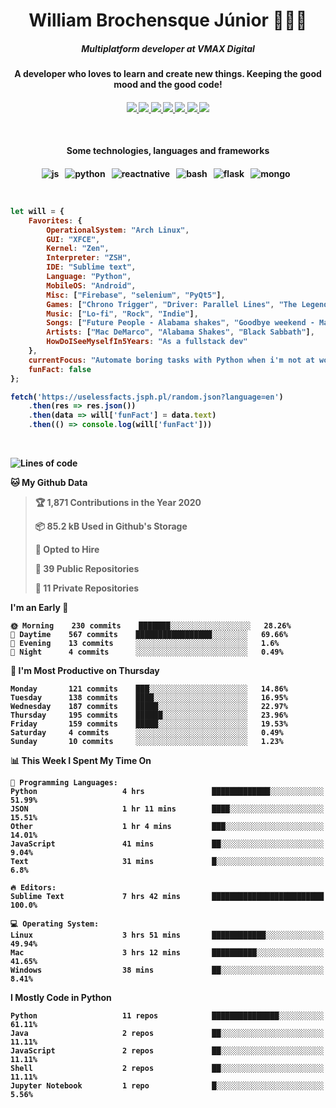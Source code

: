 <h1 align="center">William Brochensque Júnior 👨🏼‍💻</h1>

<h5 align="center">Multiplatform developer at VMAX Digital</h5>
<h4 align="center">A developer who loves to learn and create new things. Keeping the good mood and the good code!<h4/>

<p align="center">
	<a href="https://gist.github.com/willnaoosmith">
		<img src="https://img.shields.io/badge/-Github-000?style=for-the-badge&logo=Github&logoColor=white" />
	</a>
	<a href="https://stackoverflow.com/users/story/12368797">
		<img src="https://img.shields.io/badge/-Stackoverflow-4CA143?style=for-the-badge&logo=Stackoverflow&logoColor=white" />
	</a>
	<a href="https://api.whatsapp.com/send?phone=5511941228721text=Ola!">
		<img src="https://img.shields.io/badge/WHATSAPP-%2325D366.svg?&style=for-the-badge&logo=whatsapp&logoColor=white" />
	</a>
	<a href="mailto:brochensquewill@protonmail.com">
		<img src="https://img.shields.io/badge/protonmail-%238B89CC.svg?&style=for-the-badge&logo=protonmail&logoColor=white" />
	</a>
	<a href="https://www.facebook.com/willnaoosmith">
		<img src="https://img.shields.io/badge/facebook-%231877F2.svg?&style=for-the-badge&logo=facebook&logoColor=white" />
	</a>
	<a href="https://twitter.com/willnaoosmit">
		<img src="https://img.shields.io/badge/twitter-%231DA1F2.svg?&style=for-the-badge&logo=twitter&logoColor=white" />
	</a>
	<a href="https://open.spotify.com/playlist/7vH3uawXW4r3mX2NNglmeI?si=Fcrr0zmITmylmWQLg5ANgQ">
		<img src="https://img.shields.io/badge/spotify-%231ED760.svg?&style=for-the-badge&logo=spotify&logoColor=white" />
	</a>
</p>

<br>

<h4 align="center">Some technologies, languages and frameworks<h4/>
	
<p align="center">
	<img src="https://img.shields.io/badge/javascript%20-%23323330.svg?&style=for-the-badge&logo=javascript&logoColor=%23F7DF1E" alt="js" />&nbsp;&nbsp;
	<img src="https://img.shields.io/badge/python%20-%2314354C.svg?&style=for-the-badge&logo=python&logoColor=white" alt="python" />&nbsp;&nbsp;
	<img src="https://img.shields.io/badge/react_native%20-%2320232a.svg?&style=for-the-badge&logo=react&logoColor=%2361DAFB" alt="reactnative" />&nbsp;&nbsp;
	<img src="https://img.shields.io/badge/shell_script%20-%23121011.svg?&style=for-the-badge&logo=gnu-bash&logoColor=white" alt="bash" />&nbsp;&nbsp;
	<img src="https://img.shields.io/badge/flask%20-%23000.svg?&style=for-the-badge&logo=flask&logoColor=white" alt="flask" />&nbsp;&nbsp;
	<img src="https://img.shields.io/badge/MongoDB-%234ea94b.svg?&style=for-the-badge&logo=mongodb&logoColor=white" alt="mongo" />&nbsp;&nbsp;
</p>

<br>

```javascript
let will = {
    Favorites: {
    	OperationalSystem: "Arch Linux",
        GUI: "XFCE",
        Kernel: "Zen",
        Interpreter: "ZSH",
    	IDE: "Sublime text",
    	Language: "Python",
    	MobileOS: "Android",
    	Misc: ["Firebase", "selenium", "PyQt5"],
    	Games: ["Chrono Trigger", "Driver: Parallel Lines", "The Legend of Zelda: The Minish Cap", "Some kaizos"],
    	Music: ["Lo-fi", "Rock", "Indie"],
    	Songs: ["Future People - Alabama shakes", "Goodbye weekend - Mac DeMarco", "N.I.B - Black Sabbath"],
    	Artists: ["Mac DeMarco", "Alabama Shakes", "Black Sabbath"],
    	HowDoISeeMyselfIn5Years: "As a fullstack dev"
    },
    currentFocus: "Automate boring tasks with Python when i'm not at work",
    funFact: false
};

fetch('https://uselessfacts.jsph.pl/random.json?language=en')
	.then(res => res.json())
	.then(data => will['funFact'] = data.text)
	.then(() => console.log(will['funFact']))
```

<br>

<!--START_SECTION:waka-->
![Lines of code](https://img.shields.io/badge/From%20Hello%20World%20I%27ve%20Written-15.4%20million%20lines%20of%20code-blue)

**🐱 My Github Data** 

> 🏆 1,871 Contributions in the Year 2020
 > 
> 📦 85.2 kB Used in Github's Storage 
 > 
> 💼 Opted to Hire
 > 
> 📜 39 Public Repositories
 > 
> 🔑 11 Private Repositories 

**I'm an Early 🐤** 

```text
🌞 Morning    230 commits    ███████░░░░░░░░░░░░░░░░░░   28.26% 
🌆 Daytime    567 commits    █████████████████░░░░░░░░   69.66% 
🌃 Evening    13 commits     ░░░░░░░░░░░░░░░░░░░░░░░░░   1.6% 
🌙 Night      4 commits      ░░░░░░░░░░░░░░░░░░░░░░░░░   0.49%

```
📅 **I'm Most Productive on Thursday** 

```text
Monday       121 commits    ███░░░░░░░░░░░░░░░░░░░░░░   14.86% 
Tuesday      138 commits    ████░░░░░░░░░░░░░░░░░░░░░   16.95% 
Wednesday    187 commits    █████░░░░░░░░░░░░░░░░░░░░   22.97% 
Thursday     195 commits    ██████░░░░░░░░░░░░░░░░░░░   23.96% 
Friday       159 commits    █████░░░░░░░░░░░░░░░░░░░░   19.53% 
Saturday     4 commits      ░░░░░░░░░░░░░░░░░░░░░░░░░   0.49% 
Sunday       10 commits     ░░░░░░░░░░░░░░░░░░░░░░░░░   1.23%

```


📊 **This Week I Spent My Time On** 

```text
💬 Programming Languages: 
Python                   4 hrs               █████████████░░░░░░░░░░░░   51.99% 
JSON                     1 hr 11 mins        ████░░░░░░░░░░░░░░░░░░░░░   15.51% 
Other                    1 hr 4 mins         ███░░░░░░░░░░░░░░░░░░░░░░   14.01% 
JavaScript               41 mins             ██░░░░░░░░░░░░░░░░░░░░░░░   9.04% 
Text                     31 mins             █░░░░░░░░░░░░░░░░░░░░░░░░   6.8%

🔥 Editors: 
Sublime Text             7 hrs 42 mins       █████████████████████████   100.0%

💻 Operating System: 
Linux                    3 hrs 51 mins       ████████████░░░░░░░░░░░░░   49.94% 
Mac                      3 hrs 12 mins       ██████████░░░░░░░░░░░░░░░   41.65% 
Windows                  38 mins             ██░░░░░░░░░░░░░░░░░░░░░░░   8.41%

```

**I Mostly Code in Python** 

```text
Python                   11 repos            ███████████████░░░░░░░░░░   61.11% 
Java                     2 repos             ██░░░░░░░░░░░░░░░░░░░░░░░   11.11% 
JavaScript               2 repos             ██░░░░░░░░░░░░░░░░░░░░░░░   11.11% 
Shell                    2 repos             ██░░░░░░░░░░░░░░░░░░░░░░░   11.11% 
Jupyter Notebook         1 repo              █░░░░░░░░░░░░░░░░░░░░░░░░   5.56%

```



<!--END_SECTION:waka-->
